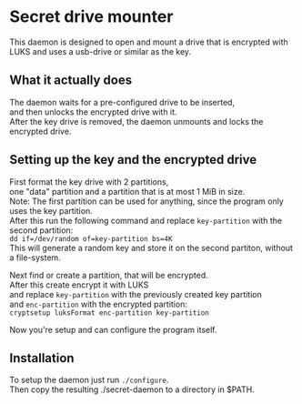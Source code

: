 # Secret drive mounter
This daemon is designed to open and mount a drive that is encrypted with LUKS and uses a usb-drive or similar as the key.

## What it actually does
The daemon waits for a pre-configured drive to be inserted,<br>
and then unlocks the encrypted drive with it.<br>
After the key drive is removed, the daemon unmounts and locks the encrypted drive.<br>

## Setting up the key and the encrypted drive
First format the key drive with 2 partitions,<br>
one "data" partition and a partition that is at most 1 MiB in size.<br>
Note: The first partition can be used for anything, since the program only uses the key partition.<br>
After this run the following command and replace ```key-partition``` with the second partition:<br>
```dd if=/dev/random of=key-partition bs=4K```<br>
This will generate a random key and store it on the second partiton, without a file-system.

Next find or create a partition, that will be encrypted.<br>
After this create encrypt it with LUKS <br>
and replace ```key-partition``` with the previously created key partition<br>
and ```enc-partition``` with the encrypted partition:<br>
```cryptsetup luksFormat enc-partition key-partition```<br>

Now you're setup and can configure the program itself.

## Installation
To setup the daemon just run ```./configure```.<br>
Then copy the resulting ./secret-daemon to a directory in $PATH.<br>

